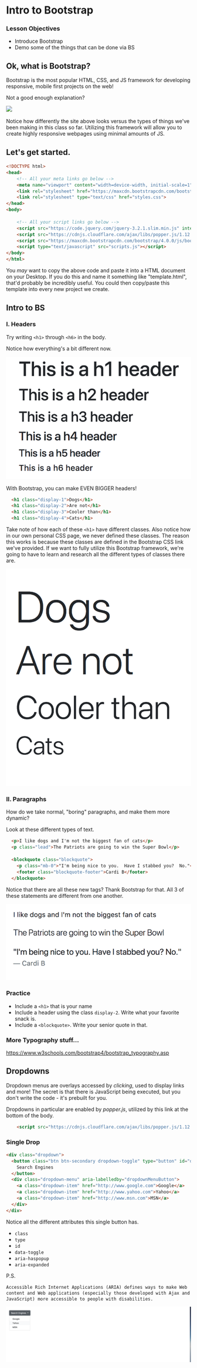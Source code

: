 # Intro to Bootstrap

### Lesson Objectives
- Introduce Bootstrap
- Demo some of the things that can be done via BS

## Ok, what is Bootstrap?

Bootstrap is the most popular HTML, CSS, and JS framework for developing responsive, mobile first projects on the web!  

Not a good enough explanation?

<img src="https://v4-alpha.getbootstrap.com/examples/screenshots/carousel.jpg">

Notice how differently the site above looks versus the types of things we've been making in this class so far.  Utilizing this framework will allow you to create highly responsive webpages using minimal amounts of JS.

## Let's get started.

```html
<!DOCTYPE html>
<head>
	<!-- All your meta links go below -->
	<meta name="viewport" content="width=device-width, initial-scale=1">
	<link rel="stylesheet" href="https://maxcdn.bootstrapcdn.com/bootstrap/4.0.0/css/bootstrap.min.css" integrity="sha384-Gn5384xqQ1aoWXA+058RXPxPg6fy4IWvTNh0E263XmFcJlSAwiGgFAW/dAiS6JXm" crossorigin="anonymous">
	<link rel="stylesheet" type="text/css" href="styles.css">
</head>
<body>

	<!-- All your script links go below -->
	<script src="https://code.jquery.com/jquery-3.2.1.slim.min.js" integrity="sha384-KJ3o2DKtIkvYIK3UENzmM7KCkRr/rE9/Qpg6aAZGJwFDMVNA/GpGFF93hXpG5KkN" crossorigin="anonymous"></script>
	<script src="https://cdnjs.cloudflare.com/ajax/libs/popper.js/1.12.9/umd/popper.min.js" integrity="sha384-ApNbgh9B+Y1QKtv3Rn7W3mgPxhU9K/ScQsAP7hUibX39j7fakFPskvXusvfa0b4Q" crossorigin="anonymous"></script>
	<script src="https://maxcdn.bootstrapcdn.com/bootstrap/4.0.0/js/bootstrap.min.js" integrity="sha384-JZR6Spejh4U02d8jOt6vLEHfe/JQGiRRSQQxSfFWpi1MquVdAyjUar5+76PVCmYl" crossorigin="anonymous"></script>
	<script type="text/javascript" src="scripts.js"></script>
</body>
</html>                            
```

You *may* want to copy the above code and paste it into a HTML document on your Desktop.  If you do this and name it something like "template.html", that'd probably be incredibly useful.  You could then copy/paste this template into every new project we create.

## Intro to BS

### I. Headers

Try writing `<h1>` through `<h6>` in the body.

Notice how everything's a bit different now.

<img src="images/header.png">

With Bootstrap, you can make EVEN BIGGER headers!

```html
  <h1 class="display-1">Dogs</h1>
  <h1 class="display-2">Are not</h1>
  <h1 class="display-3">Cooler than</h1>
  <h1 class="display-4">Cats</h1>
```

Take note of how each of these `<h1>` have different classes.  Also notice how in our own personal CSS page, we never defined these classes.  The reason this works is because these classes are defined in the Bootstrap CSS link we've provided.  If we want to fully utilize this Bootstrap framework, we're going to have to learn and research all the different types of classes there are.

<img src="images/display1.png">

### II. Paragraphs

How do we take normal, "boring" paragraphs, and make them more dynamic?

Look at these different types of text.

```html
  <p>I like dogs and I'm not the biggest fan of cats</p>
  <p class="lead">The Patriots are going to win the Super Bowl</p>

  <blockquote class="blockquote">
    <p class="mb-0">"I'm being nice to you.  Have I stabbed you?  No."</p>
    <footer class="blockquote-footer">Cardi B</footer>
  </blockquote>
```

Notice that there are all these new tags?  Thank Bootstrap for that.  All 3 of these statements are different from one another.

<img src="images/cardi.png">

### Practice

- Include a `<h1>` that is your name
- Include a header using the class `display-2`.  Write what your favorite snack is.
- Include a `<blockquote>`.  Write your senior quote in that.


### More Typography stuff...

<a href="https://www.w3schools.com/bootstrap4/bootstrap_typography.asp">https://www.w3schools.com/bootstrap4/bootstrap_typography.asp</a>

## Dropdowns

Dropdown menus are overlays accessed by *clicking*, used to display links and more!  The secret is that there is JavaScript being executed, but you don't write the code - it's prebuilt for you.

Dropdowns in particular are enabled by *popper.js*, utilized by this link at the bottom of the body.

```html
	<script src="https://cdnjs.cloudflare.com/ajax/libs/popper.js/1.12.9/umd/popper.min.js" integrity="sha384-ApNbgh9B+Y1QKtv3Rn7W3mgPxhU9K/ScQsAP7hUibX39j7fakFPskvXusvfa0b4Q" crossorigin="anonymous"></script>
```

### Single Drop

```html
<div class="dropdown">
  <button class="btn btn-secondary dropdown-toggle" type="button" id="dropdownMenuButton" data-toggle="dropdown" aria-haspopup="true" aria-expanded="false">
    Search Engines
  </button>
  <div class="dropdown-menu" aria-labelledby="dropdownMenuButton">
    <a class="dropdown-item" href="http://www.google.com">Google</a>
    <a class="dropdown-item" href="http://www.yahoo.com">Yahoo</a>
    <a class="dropdown-item" href="http://www.msn.com">MSN</a>
  </div>
</div>
```

Notice all the different attributes this single button has.

- `class`
- `type`
- `id`
- `data-toggle`
- `aria-haspopup`
- `aria-expanded`

P.S.
```
Accessible Rich Internet Applications (ARIA) defines ways to make Web content and Web applications (especially those developed with Ajax and JavaScript) more accessible to people with disabilities.
```

<img src="images/drop1.png">

